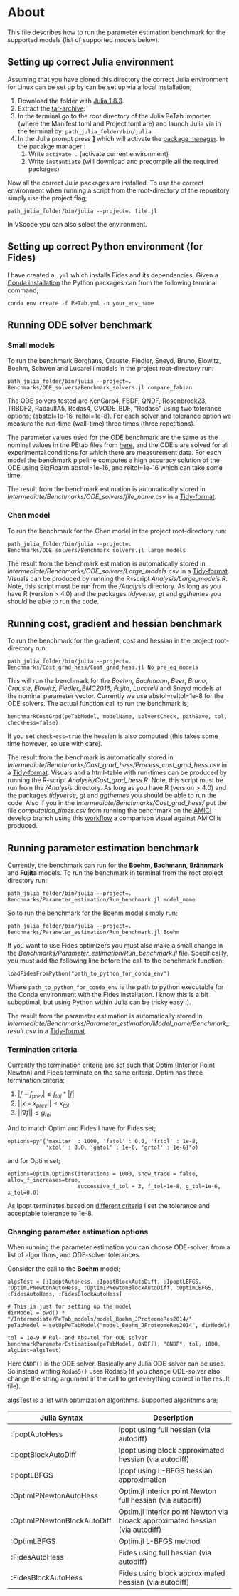 # About

This file describes how to run the parameter estimation benchmark for the supported models (list of supported models below). 

## Setting up correct Julia environment

Assuming that you have cloned this directory the correct Julia environment for Linux can be set up by can be set up via a local installation;

1. Download the folder with [Julia 1.8.3](https://julialang.org/downloads/). 
2. Extract the [tar-archive](https://xkcd.com/1168/).
3. In the terminal go to the root directory of the Julia PeTab importer (where the Manifest.toml and Project.toml are) and launch Julia via in the terminal by: `path_julia_folder/bin/julia`
4. In the Julia prompt press **]** which will activate the [package manager](https://pkgdocs.julialang.org/v1/environments/). In the pacakge manager : 
    1. Write `activate .` (activate current environment)
    2. Write `instantiate` (will download and precompile all the required packages)

Now all the correct Julia packages are installed. To use the correct environment when running a script from the root-directory of the repository simply use the project flag;

~~~
path_julia_folder/bin/julia --project=. file.jl
~~~

In VScode you can also select the environment.

## Setting up correct Python environment (for Fides)

I have created a `.yml` which installs Fides and its dependencies. Given a [Conda installation](https://docs.conda.io/projects/conda/en/latest/user-guide/install/linux.html) the Python packages can from the following terminal command;

~~~
conda env create -f PeTab.yml -n your_env_name
~~~

## Running ODE solver benchmark

### Small models

To run the benchmark Borghans, Crauste, Fiedler, Sneyd, Bruno, Elowitz, Boehm, Schwen and Lucarelli models in the project root-directory run:

~~~
path_julia_folder/bin/julia --project=. Benchmarks/ODE_solvers/Benchmark_solvers.jl compare_fabian
~~~

The ODE solvers tested are KenCarp4, FBDF, QNDF, Rosenbrock23, TRBDF2, RadauIIA5, Rodas4, CVODE_BDF, "Rodas5" using two tolerance options; (abstol=1e-16, reltol=1e-8). For each solver and tolerance option we measure the run-time (wall-time) three times (three repetitions).

The parameter values used for the ODE benchmark are the same as the nominal values in the PEtab files from [here](https://github.com/Benchmarking-Initiative/Benchmark-Models-PEtab), and the ODE:s are solved for all experimental conditions for which there are measurement data. For each model the benchmark pipeline computes a high accuracy solution of the ODE using BigFloatm abstol=1e-16, and reltol=1e-16 which can take some time.

The result from the benchmark estimation is automatically stored in *Intermediate/Benchmarks/ODE_solvers/file_name.csv* in a [Tidy-format](https://www.jstatsoft.org/article/view/v059i10).

### Chen model 

To run the benchmark for the Chen model in the project root-directory run:

~~~
path_julia_folder/bin/julia --project=. Benchmarks/ODE_solvers/Benchmark_solvers.jl large_models
~~~

The result from the benchmark estimation is automatically stored in *Intermediate/Benchmarks/ODE_solvers/Large_models.csv* in a [Tidy-format](https://www.jstatsoft.org/article/view/v059i10). Visuals can be produced by running the R-script *Analysis/Large_models.R*. Note, this script must be run from the */Analysis* directory. As long as you have R (version > 4.0) and the packages *tidyverse*, *gt* and *ggthemes* you should be able to run the code.

## Running cost, gradient and hessian benchmark

To run the benchmark for the gradient, cost and hessian in the project root-directory run:

~~~
path_julia_folder/bin/julia --project=. Benchmarks/Cost_grad_hess/Cost_grad_hess.jl No_pre_eq_models
~~~

This will run the benchmark for the *Boehm*, *Bachmann*, *Beer*, *Bruno*, *Crauste*, *Elowitz*, *Fiedler_BMC2016*, *Fujita*, *Lucarelli* and *Sneyd* models at the nominal parameter vector. Currently we use abstol=reltol=1e-8 for the ODE solvers. The actual function call to run the benchmark is;

~~~
benchmarkCostGrad(peTabModel, modelName, solversCheck, pathSave, tol, checkHess=false)
~~~

If you set `checkHess=true` the hessian is also computed (this takes some time however, so use with care).

The result from the benchmark is automatically stored in *Intermediate/Benchmarks/Cost_grad_hess/Process_cost_grad_hess.csv* in a [Tidy-format](https://www.jstatsoft.org/article/view/v059i10). Visuals and a html-table with run-times can be produced by running the R-script *Analysis/Cost_grad_hess.R*. Note, this script must be run from the */Analysis* directory. As long as you have R (version > 4.0) and the packages *tidyverse*, *gt* and *ggthemes* you should be able to run the code. Also if you in the *Intermediate/Benchmarks/Cost_grad_hess/* put the file *computation_times.csv* from running the benchmark on the [AMICI](https://github.com/AMICI-dev/AMICI) develop branch using this [workflow](https://github.com/AMICI-dev/AMICI/actions/runs/3687257251/workflow) a comparison visual against AMICI is produced.

## Running parameter estimation benchmark

Currently, the benchmark can run for the **Boehm**, **Bachmann**, **Brännmark** and **Fujita** models. To run the benchmark in terminal from the root project directory run:

~~~
path_julia_folder/bin/julia --project=. Benchmarks/Parameter_estimation/Run_benchmark.jl model_name
~~~

So to run the benchmark for the Boehm model simply run;

~~~
path_julia_folder/bin/julia --project=. Benchmarks/Parameter_estimation/Run_benchmark.jl Boehm
~~~

If you want to use Fides optimizers you must also make a small change in the *Benchmarks/Parameter_estimation/Run_benchmark.jl* file. Specificailly, you must add the following line before the call to the benchmark function:

~~~
loadFidesFromPython("path_to_python_for_conda_env")
~~~

Where `path_to_python_for_conda_env` is the path to python executable for the Conda environment with the Fides installation. I know this is a bit suboptimal, but using Python within Julia can be tricky easy :).

The result from the parameter estimation is automatically stored in *Intermediate/Benchmarks/Parameter_estimation/Model_name/Benchmark_result.csv* in a [Tidy-format](https://www.jstatsoft.org/article/view/v059i10).

### Termination criteria

Currently the termination criteria are set such that Optim (Interior Point Newton) and Fides terminate on the same criteria. Optim has three termination criteria;

1. $|f - f_{prev}| \leq f_{tol}*|f|$
2. $||x - x_{prev}|| ≤ x_{tol}$
3. $|| \nabla f || \leq g_{tol}$

And to match Optim and Fides I have for Fides set; 

~~~
options=py"{'maxiter' : 1000, 'fatol' : 0.0, 'frtol' : 1e-8, 
            'xtol' : 0.0, 'gatol' : 1e-6, 'grtol' : 1e-6}"o)
~~~

and for Optim set;

~~~
options=Optim.Options(iterations = 1000, show_trace = false, allow_f_increases=true, 
                      successive_f_tol = 3, f_tol=1e-8, g_tol=1e-6, x_tol=0.0)
~~~

As Ipopt terminates based on [different criteria](https://coin-or.github.io/Ipopt/OPTIONS.html) I set the tolerance and acceptable tolerance to 1e-8. 

### Changing parameter estimation options

When running the parameter estimation you can choose ODE-solver, from a list of algorithms, and ODE-solver tolerances.

Consider the call to the **Boehm** model;

```
algsTest = [:IpoptAutoHess, :IpoptBlockAutoDiff, :IpoptLBFGS, :OptimIPNewtonAutoHess, :OptimIPNewtonBlockAutoDiff, :OptimLBFGS, :FidesAutoHess, :FidesBlockAutoHess]
    
# This is just for setting up the model
dirModel = pwd() * "/Intermediate/PeTab_models/model_Boehm_JProteomeRes2014/"
peTabModel = setUpPeTabModel("model_Boehm_JProteomeRes2014", dirModel)

tol = 1e-9 # Rel- and Abs-tol for ODE solver
benchmarkParameterEstimation(peTabModel, QNDF(), "QNDF", tol, 1000, algList=algsTest)

```

Here `QNDF()` is the ODE solver. Basically any Julia ODE solver can be used. So instead writing `Rodas5()` uses Rodas5 (if you change ODE-solver also change the string argument in the call to get everything correct in the result file). 

algsTest is a list with optimization algorithms. Supported algorithms are;

| Julia Syntax      | Description |
| ----------- | ----------- |
| :IpoptAutoHess      | Ipopt using full hessian (via autodiff)|
| :IpoptBlockAutoDiff   | Ipopt using block approximated hessian (via autodiff)        |
| :IpoptLBFGS   | Ipopt using L-BFGS hessian approximation        |
| :OptimIPNewtonAutoHess   | Optim.jl interior point Newton full hessian (via autodiff)   |
| :OptimIPNewtonBlockAutoDiff   | Optim.jl interior point Newton via bloack approximated hessian (via autodiff)        |
| :OptimLBFGS   | Optim.jl L-BFGS method|
| :FidesAutoHess      | Fides using full hessian (via autodiff)|
| :FidesBlockAutoHess   | Fides using block approximated hessian (via autodiff)        |